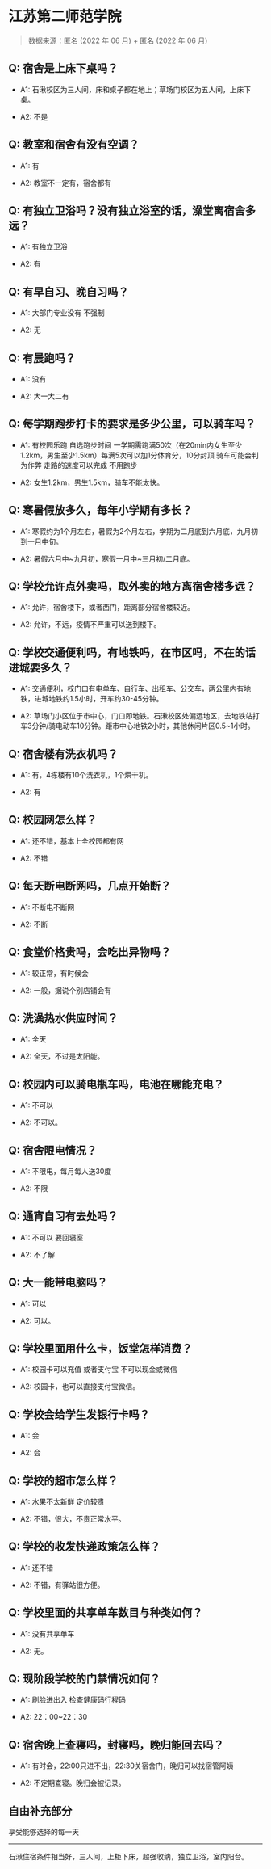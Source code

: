 # 江苏第二师范学院

> 数据来源：匿名 (2022 年 06 月) + 匿名 (2022 年 06 月)

## Q: 宿舍是上床下桌吗？

- A1: 石湫校区为三人间，床和桌子都在地上；草场门校区为五人间，上床下桌。

- A2: 不是

## Q: 教室和宿舍有没有空调？

- A1: 有

- A2: 教室不一定有，宿舍都有

## Q: 有独立卫浴吗？没有独立浴室的话，澡堂离宿舍多远？

- A1: 有独立卫浴

- A2: 有

## Q: 有早自习、晚自习吗？

- A1: 大部门专业没有 不强制

- A2: 无

## Q: 有晨跑吗？

- A1: 没有

- A2: 大一大二有

## Q: 每学期跑步打卡的要求是多少公里，可以骑车吗？

- A1: 有校园乐跑 自选跑步时间 一学期需跑满50次（在20min内女生至少1.2km，男生至少1.5km）每满5次可以加1分体育分，10分封顶 骑车可能会判为作弊 走路的速度可以完成 不用跑步

- A2: 女生1.2km，男生1.5km，骑车不能太快。

## Q: 寒暑假放多久，每年小学期有多长？

- A1: 寒假约为1个月左右，暑假为2个月左右，学期为二月底到六月底，九月初到一月中旬。

- A2: 暑假六月中\~九月初，寒假一月中\~三月初/二月底。

## Q: 学校允许点外卖吗，取外卖的地方离宿舍楼多远？

- A1: 允许，宿舍楼下，或者西门，距离部分宿舍楼较近。

- A2: 允许，不远，疫情不严重可以送到楼下。

## Q: 学校交通便利吗，有地铁吗，在市区吗，不在的话进城要多久？

- A1: 交通便利，校门口有电单车、自行车、出租车、公交车，两公里内有地铁，进城地铁约1.5小时，开车约30-45分钟。

- A2: 草场门小区位于市中心，门口即地铁。石湫校区处偏远地区，去地铁站打车3分钟/骑电动车10分钟。距市中心地铁2小时，其他休闲片区0.5\~1小时。

## Q: 宿舍楼有洗衣机吗？

- A1: 有，4栋楼有10个洗衣机，1个烘干机。

- A2: 有

## Q: 校园网怎么样？

- A1: 还不错，基本上全校园都有网

- A2: 不错

## Q: 每天断电断网吗，几点开始断？

- A1: 不断电不断网

- A2: 不断

## Q: 食堂价格贵吗，会吃出异物吗？

- A1: 较正常，有时候会

- A2: 一般，据说个别店铺会有

## Q: 洗澡热水供应时间？

- A1: 全天

- A2: 全天，不过是太阳能。

## Q: 校园内可以骑电瓶车吗，电池在哪能充电？

- A1: 不可以

- A2: 不可以。

## Q: 宿舍限电情况？

- A1: 不限电，每月每人送30度

- A2: 不限

## Q: 通宵自习有去处吗？

- A1: 不可以 要回寝室

- A2: 不了解

## Q: 大一能带电脑吗？

- A1: 可以

- A2: 可以。

## Q: 学校里面用什么卡，饭堂怎样消费？

- A1: 校园卡可以充值 或者支付宝 不可以现金或微信

- A2: 校园卡，也可以直接支付宝微信。

## Q: 学校会给学生发银行卡吗？

- A1: 会

- A2: 会

## Q: 学校的超市怎么样？

- A1: 水果不太新鲜 定价较贵

- A2: 不错，很大，不贵正常水平。

## Q: 学校的收发快递政策怎么样？

- A1: 还不错

- A2: 不错，有驿站很方便。

## Q: 学校里面的共享单车数目与种类如何？

- A1: 没有共享单车

- A2: 无。

## Q: 现阶段学校的门禁情况如何？

- A1: 刷脸进出入 检查健康码行程码

- A2: 22：00\~22：30

## Q: 宿舍晚上查寝吗，封寝吗，晚归能回去吗？

- A1: 有时会，22:00只进不出，22:30关宿舍门，晚归可以找宿管阿姨

- A2: 不定期查寝。晚归会被记录。

## 自由补充部分

享受能够选择的每一天

***

石湫住宿条件相当好，三人间，上柜下床，超强收纳，独立卫浴，室内阳台。